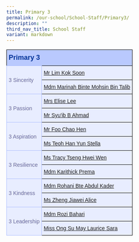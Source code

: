 ```yaml
---
title: Primary 3
permalink: /our-school/School-Staff/Primary3/
description: ""
third_nav_title: School Staff
variant: markdown
---
```

<style type="text/css">
.tg  {border-collapse:collapse;border-color:#aabcfe;border-spacing:0;}
.tg td{background-color:#e8edff;border-color:#aabcfe;border-style:solid;border-width:1px;color:#669;
  font-family:Arial, sans-serif;font-size:14px;overflow:hidden;padding:10px 5px;word-break:normal;}
.tg th{background-color:#b9c9fe;border-color:#aabcfe;border-style:solid;border-width:1px;color:#039;
  font-family:Arial, sans-serif;font-size:14px;font-weight:normal;overflow:hidden;padding:10px 5px;word-break:normal;}
.tg .tg-18eh{border-color:#000000;font-size:18px;font-weight:bold;text-align:center;vertical-align:middle}
.tg .tg-s25z{border-color:#000000;font-size:18px;text-align:left;vertical-align:top}
.tg .tg-73oq{border-color:#000000;text-align:left;vertical-align:top}
</style>

<table class="tg"><tbody>
<tr><th class="tg-s25z" rowspan="1" colspan="2"><b>Primary 3</b></th></tr>
<tr></tr><tr><td rowspan="2" colspan="1">3 Sincerity</td>
<td class="tg-73oq" rowspan="“1”" colspan="“1”"><a href="mailto:lim_kok_soon@schools.gov.sg" rel="noopener noreferrer nofollow" target="_blank">Mr Lim Kok Soon</a></td></tr>
<tr><td class="tg-73oq" rowspan="“1”" colspan="“1”"><a href="mailto:marinah_mohsin@schools.gov.sg" rel="noopener noreferrer nofollow" target="_blank">Mdm Marinah Binte Mohsin Bin Talib</a></td></tr>
<tr><td rowspan="2" colspan="1">3 Passion</td>
<td class="tg-73oq" rowspan="“1”" colspan="“1”"><a href="mailto:yu_sim_pei_elise@schools.gov.sg" rel="noopener noreferrer nofollow" target="_blank">Mrs Elise Lee</a></td></tr>
<tr><td class="tg-73oq" rowspan="“1”" colspan="“1”"><a href="mailto:syuib_ahmad@schools.gov.sg" rel="noopener noreferrer nofollow" target="_blank">Mr Syu'ib B Ahmad</a></td></tr>
<tr><td rowspan="2" colspan="1">3 Aspiration</td>
<td class="tg-73oq" rowspan="“1”" colspan="“1”"><a href="mailto:foo_chao_hen@schools.gov.sg" rel="noopener noreferrer nofollow" target="_blank">Mr Foo Chao Hen</a></td></tr>
<tr><td class="tg-73oq" rowspan="“1”" colspan="“1”"><a href="mailto:teoh_han_yun@schools.gov.sg" rel="noopener noreferrer nofollow" target="_blank">Ms Teoh Han Yun Stella</a></td></tr>
<tr><td rowspan="2" colspan="1">3 Resilience</td>
<td class="tg-73oq" rowspan="“1”" colspan="“1”"><a href="mailto:tseng_hwei_wen@schools.gov.sg" rel="noopener noreferrer nofollow" target="_blank">Ms Tracy Tseng Hwei Wen</a></td></tr>
<tr><td class="tg-73oq" rowspan="“1”" colspan="“1”"><a href="mailto:Karthick_Prema@schools.gov.sg" rel="noopener noreferrer nofollow" target="_blank">Mdm Karithick Prema</a></td></tr>
<tr><td rowspan="2" colspan="1">3 Kindness</td>
<td class="tg-73oq" rowspan="“1”" colspan="“1”"><a href="mailto:rohani_abdul_kader@schools.gov.sg" rel="noopener noreferrer nofollow" target="_blank">Mdm Rohani Bte Abdul Kader</a></td></tr>
<tr><td class="tg-73oq" rowspan="“1”" colspan="“1”"><a href="mailto:zheng_jiawei@schools.gov.sg" rel="noopener noreferrer nofollow" target="_blank">Ms Zheng Jiawei Alice</a></td></tr>
<tr><td rowspan="2" colspan="1">3 Leadership</td>
<td class="tg-73oq" rowspan="“1”" colspan="“1”"><a href="mailto:rozi_bahari@schools.gov.sg" rel="noopener noreferrer nofollow" target="_blank">Mdm Rozi Bahari</a></td></tr>
<tr><td class="tg-73oq" rowspan="“1”" colspan="“1”"><a href="mailto:ong_su_may_laurice@schools.gov.sg" rel="noopener noreferrer nofollow" target="_blank">Miss Ong Su May Laurice Sara</a></td></tr>
</tbody></table>
